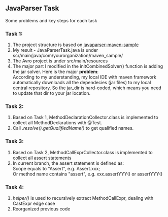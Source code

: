 JavaParser Task
---
Some problems and key steps for each task
### Task 1:
1. The project structure is based on [javaparser-maven-sample](https://github.com/javaparser/javaparser-maven-sample)
2. My result - JavaParserTask.java is under scr/main/java/com/yourorganization/maven_sample/
3. The Avro project is under src/main/resources
4. The major part I modified in the initCombinedSolver() function is adding the jar solver. Here is the major **problem**:  
According to my understanding, my local IDE with maven framework automatically downloads all the dependecies (jar files) to my local central repository. So the jar_dir is hard-coded, which means you need to update that dir to your jar location.

### Task 2:
1. Based on Task 1, MethodDeclarationCollector.class is implemented to collect all MethodDeclarations with @Test.
2. Call *.resolve().getQualifiedName()* to get qualified names.

### Task 3:
1. Based on Task 2, MethodCallExprCollector.class is implemented to collect all assert statements
2. In current branch, the assert statement is defined as:  
Scope equals to "Assert", e.g. Assert.xxx;  
Or method name contains "assert", e.g. xxx.assertYYY() or assertYYY()

### Task 4:
1. *helper()* is used to recursively extract MethodCallExpr, dealing with CastExpr edge case  
2. Reorganized previous code